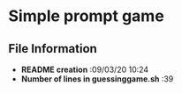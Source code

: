 # Simple prompt game
## File Information
- **README creation** :09/03/20 10:24
- **Number of lines in guessinggame.sh** :39
